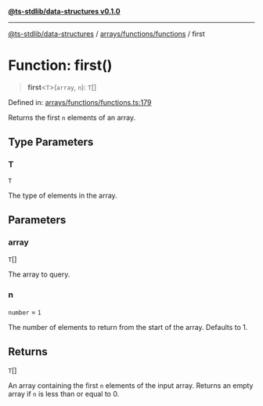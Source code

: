 [**@ts-stdlib/data-structures v0.1.0**](../../../../README.md)

***

[@ts-stdlib/data-structures](../../../../README.md) / [arrays/functions/functions](../README.md) / first

# Function: first()

> **first**\<`T`\>(`array`, `n`): `T`[]

Defined in: [arrays/functions/functions.ts:179](https://github.com/gabaudette/ts-standard-library/blob/ff5d83fe4b66247fa084c3cd3ca7e6ef97c8bcfa/packages/data-structures/src/arrays/functions/functions.ts#L179)

Returns the first `n` elements of an array.

## Type Parameters

### T

`T`

The type of elements in the array.

## Parameters

### array

`T`[]

The array to query.

### n

`number` = `1`

The number of elements to return from the start of the array. Defaults to 1.

## Returns

`T`[]

An array containing the first `n` elements of the input array. Returns an empty array if `n` is less than or equal to 0.
